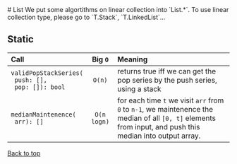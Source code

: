 <a name="list" />
# List
We put some algortithms on linear collection into `List.*`. To use linear collection type, please go to `T.Stack`, `T.LinkedList`...

## Static
Call | Big `O` | Meaning
:----|:---:|:-------
`validPopStackSeries(` <br /> ` push: [],` <br /> ` pop: []): bool` | `O(n)` | returns true iff we can get the pop series by the push series, using a stack
`medianMaintenence(` <br /> ` arr): []` | `O(n logn)` | for each time `t` we visit `arr` from `0` to `n-1`, we maintenence the median of all `[0, t]` elements from input, and push this median into output array.

[Back to top](#list)